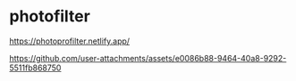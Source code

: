 # photofilter

https://photoprofilter.netlify.app/


https://github.com/user-attachments/assets/e0086b88-9464-40a8-9292-5511fb868750

